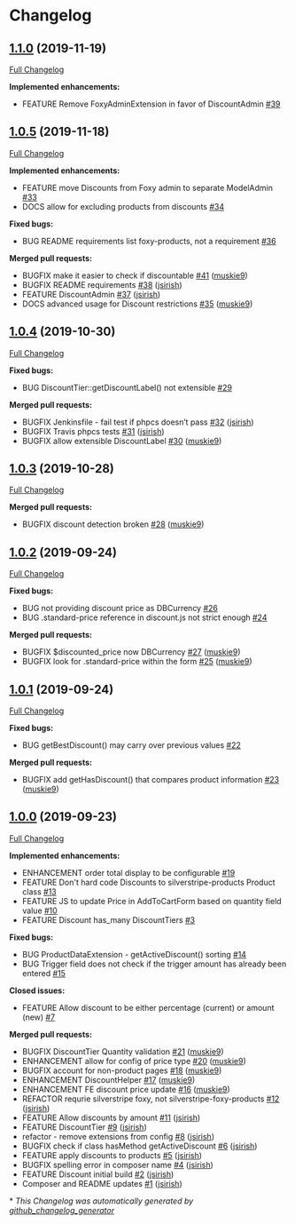 # Changelog

## [1.1.0](https://github.com/dynamic/silverstripe-foxy-discounts/tree/1.1.0) (2019-11-19)

[Full Changelog](https://github.com/dynamic/silverstripe-foxy-discounts/compare/1.0.5...1.1.0)

**Implemented enhancements:**

- FEATURE Remove FoxyAdminExtension in favor of DiscountAdmin [\#39](https://github.com/dynamic/silverstripe-foxy-discounts/issues/39)

## [1.0.5](https://github.com/dynamic/silverstripe-foxy-discounts/tree/1.0.5) (2019-11-18)

[Full Changelog](https://github.com/dynamic/silverstripe-foxy-discounts/compare/1.0.4...1.0.5)

**Implemented enhancements:**

- FEATURE move Discounts from Foxy admin to separate ModelAdmin [\#33](https://github.com/dynamic/silverstripe-foxy-discounts/issues/33)
- DOCS allow for excluding products from discounts [\#34](https://github.com/dynamic/silverstripe-foxy-discounts/issues/34)

**Fixed bugs:**

- BUG README requirements list foxy-products, not a requirement [\#36](https://github.com/dynamic/silverstripe-foxy-discounts/issues/36)

**Merged pull requests:**

- BUGFIX make it easier to check if discountable [\#41](https://github.com/dynamic/silverstripe-foxy-discounts/pull/41) ([muskie9](https://github.com/muskie9))
- BUGFIX README requirements [\#38](https://github.com/dynamic/silverstripe-foxy-discounts/pull/38) ([jsirish](https://github.com/jsirish))
- FEATURE DiscountAdmin [\#37](https://github.com/dynamic/silverstripe-foxy-discounts/pull/37) ([jsirish](https://github.com/jsirish))
- DOCS advanced usage for Discount restrictions [\#35](https://github.com/dynamic/silverstripe-foxy-discounts/pull/35) ([muskie9](https://github.com/muskie9))

## [1.0.4](https://github.com/dynamic/silverstripe-foxy-discounts/tree/1.0.4) (2019-10-30)

[Full Changelog](https://github.com/dynamic/silverstripe-foxy-discounts/compare/1.0.3...1.0.4)

**Fixed bugs:**

- BUG DiscountTier::getDiscountLabel\(\) not extensible [\#29](https://github.com/dynamic/silverstripe-foxy-discounts/issues/29)

**Merged pull requests:**

- BUGFIX Jenkinsfile - fail test if phpcs doesn’t pass [\#32](https://github.com/dynamic/silverstripe-foxy-discounts/pull/32) ([jsirish](https://github.com/jsirish))
- BUGFIX Travis phpcs tests [\#31](https://github.com/dynamic/silverstripe-foxy-discounts/pull/31) ([jsirish](https://github.com/jsirish))
- BUGFIX allow extensible DiscountLabel [\#30](https://github.com/dynamic/silverstripe-foxy-discounts/pull/30) ([muskie9](https://github.com/muskie9))

## [1.0.3](https://github.com/dynamic/silverstripe-foxy-discounts/tree/1.0.3) (2019-10-28)

[Full Changelog](https://github.com/dynamic/silverstripe-foxy-discounts/compare/1.0.2...1.0.3)

**Merged pull requests:**

- BUGFIX discount detection broken [\#28](https://github.com/dynamic/silverstripe-foxy-discounts/pull/28) ([muskie9](https://github.com/muskie9))

## [1.0.2](https://github.com/dynamic/silverstripe-foxy-discounts/tree/1.0.2) (2019-09-24)

[Full Changelog](https://github.com/dynamic/silverstripe-foxy-discounts/compare/1.0.1...1.0.2)

**Fixed bugs:**

- BUG not providing discount price as DBCurrency [\#26](https://github.com/dynamic/silverstripe-foxy-discounts/issues/26)
- BUG .standard-price reference in discount.js not strict enough [\#24](https://github.com/dynamic/silverstripe-foxy-discounts/issues/24)

**Merged pull requests:**

- BUGFIX $discounted\_price now DBCurrency [\#27](https://github.com/dynamic/silverstripe-foxy-discounts/pull/27) ([muskie9](https://github.com/muskie9))
- BUGFIX look for .standard-price within the form [\#25](https://github.com/dynamic/silverstripe-foxy-discounts/pull/25) ([muskie9](https://github.com/muskie9))

## [1.0.1](https://github.com/dynamic/silverstripe-foxy-discounts/tree/1.0.1) (2019-09-24)

[Full Changelog](https://github.com/dynamic/silverstripe-foxy-discounts/compare/1.0.0...1.0.1)

**Fixed bugs:**

- BUG getBestDiscount\(\) may carry over previous values [\#22](https://github.com/dynamic/silverstripe-foxy-discounts/issues/22)

**Merged pull requests:**

- BUGFIX add getHasDiscount\(\) that compares product information [\#23](https://github.com/dynamic/silverstripe-foxy-discounts/pull/23) ([muskie9](https://github.com/muskie9))

## [1.0.0](https://github.com/dynamic/silverstripe-foxy-discounts/tree/1.0.0) (2019-09-23)

[Full Changelog](https://github.com/dynamic/silverstripe-foxy-discounts/compare/858aa2d00604cc9bc7f63dec9fef2627e3df9c56...1.0.0)

**Implemented enhancements:**

- ENHANCEMENT order total display to be configurable [\#19](https://github.com/dynamic/silverstripe-foxy-discounts/issues/19)
- FEATURE Don't hard code Discounts to silverstripe-products Product class [\#13](https://github.com/dynamic/silverstripe-foxy-discounts/issues/13)
- FEATURE JS to update Price in AddToCartForm based on quantity field value [\#10](https://github.com/dynamic/silverstripe-foxy-discounts/issues/10)
- FEATURE Discount has\_many DiscountTiers [\#3](https://github.com/dynamic/silverstripe-foxy-discounts/issues/3)

**Fixed bugs:**

- BUG ProductDataExtension - getActiveDiscount\(\) sorting [\#14](https://github.com/dynamic/silverstripe-foxy-discounts/issues/14)
- BUG Trigger field does not check if the trigger amount has already been entered [\#15](https://github.com/dynamic/silverstripe-foxy-discounts/issues/15)

**Closed issues:**

- FEATURE Allow discount to be either percentage \(current\) or amount \(new\) [\#7](https://github.com/dynamic/silverstripe-foxy-discounts/issues/7)

**Merged pull requests:**

- BUGFIX DiscountTier Quantity validation [\#21](https://github.com/dynamic/silverstripe-foxy-discounts/pull/21) ([muskie9](https://github.com/muskie9))
- ENHANCEMENT allow for config of price type [\#20](https://github.com/dynamic/silverstripe-foxy-discounts/pull/20) ([muskie9](https://github.com/muskie9))
- BUGFIX account for non-product pages [\#18](https://github.com/dynamic/silverstripe-foxy-discounts/pull/18) ([muskie9](https://github.com/muskie9))
- ENHANCEMENT DiscountHelper [\#17](https://github.com/dynamic/silverstripe-foxy-discounts/pull/17) ([muskie9](https://github.com/muskie9))
- ENHANCEMENT FE discount price update [\#16](https://github.com/dynamic/silverstripe-foxy-discounts/pull/16) ([muskie9](https://github.com/muskie9))
- REFACTOR requrie silverstripe foxy, not silverstripe-foxy-products [\#12](https://github.com/dynamic/silverstripe-foxy-discounts/pull/12) ([jsirish](https://github.com/jsirish))
- FEATURE Allow discounts by amount [\#11](https://github.com/dynamic/silverstripe-foxy-discounts/pull/11) ([jsirish](https://github.com/jsirish))
- FEATURE DiscountTier [\#9](https://github.com/dynamic/silverstripe-foxy-discounts/pull/9) ([jsirish](https://github.com/jsirish))
- refactor - remove extensions from config [\#8](https://github.com/dynamic/silverstripe-foxy-discounts/pull/8) ([jsirish](https://github.com/jsirish))
- BUGFIX check if class hasMethod getActiveDiscount [\#6](https://github.com/dynamic/silverstripe-foxy-discounts/pull/6) ([jsirish](https://github.com/jsirish))
- FEATURE apply discounts to products [\#5](https://github.com/dynamic/silverstripe-foxy-discounts/pull/5) ([jsirish](https://github.com/jsirish))
- BUGFIX spelling error in composer name [\#4](https://github.com/dynamic/silverstripe-foxy-discounts/pull/4) ([jsirish](https://github.com/jsirish))
- FEATURE Discount initial build [\#2](https://github.com/dynamic/silverstripe-foxy-discounts/pull/2) ([jsirish](https://github.com/jsirish))
- Composer and README updates [\#1](https://github.com/dynamic/silverstripe-foxy-discounts/pull/1) ([jsirish](https://github.com/jsirish))



\* *This Changelog was automatically generated by [github_changelog_generator](https://github.com/github-changelog-generator/github-changelog-generator)*
